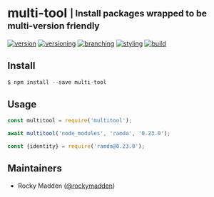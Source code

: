 # multi-tool <sub><sup>| Install packages wrapped to be multi-version friendly</sup></sub>
[![version](http://img.shields.io/badge/version-0.0.0-blue.svg)](https://www.npmjs.com/package/@cloudelements/multi-tool)
[![versioning](http://img.shields.io/badge/versioning-semver-blue.svg)](http://semver.org/)
[![branching](http://img.shields.io/badge/branching-github%20flow-blue.svg)](https://guides.github.com/introduction/flow/)
[![styling](http://img.shields.io/badge/code%20styling-XO-blue.svg)](https://github.com/sindresorhus/xo)
[![build](https://circleci.com/gh/cloud-elements/multi-tool.svg?style=shield)](https://circleci.com/gh/cloud-elements/multi-tool)

## Install
```javascript
$ npm install --save multi-tool
```

## Usage
```javascript
const multitool = require('multitool');

await multitool('node_modules', 'ramda', '0.23.0');

const {identity} = require('ramda@0.23.0');
```

## Maintainers
* Rocky Madden ([@rockymadden](https://github.com/rockymadden))
